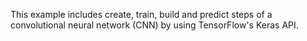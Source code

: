 This example includes create, train, build and predict steps of a convolutional neural network (CNN) by using TensorFlow's Keras API.
